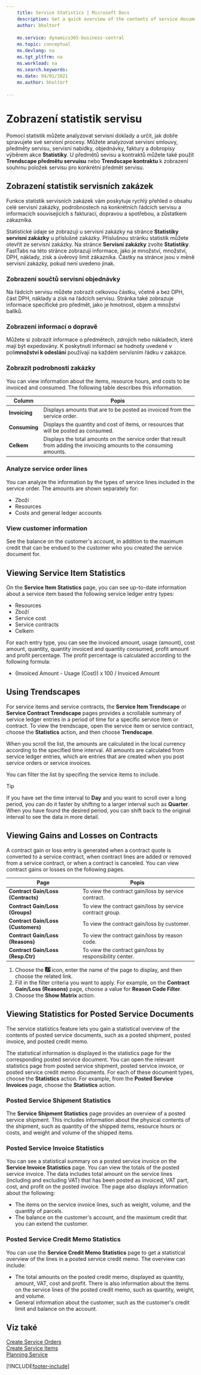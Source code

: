 ```yaml
---
    title: Service Statistics | Microsoft Docs
    description: Get a quick overview of the contents of service documents such as orders, quotes, invoices, or credit memos, the details on the specific service lines, and the service items.
    author: bholtorf

    ms.service: dynamics365-business-central
    ms.topic: conceptual
    ms.devlang: na
    ms.tgt_pltfrm: na
    ms.workload: na
    ms.search.keywords:
    ms.date: 04/01/2021
    ms.author: bholtorf

---
```


# Zobrazení statistik servisu
Pomocí statistik můžete analyzovat servisní doklady a určit, jak dobře spravujete své servisní procesy. Můžete analyzovat servisní smlouvy, předměty servisu, servisní nabídky, objednávky, faktury a dobropisy výběrem akce **Statistiky**. U předmětů sevisu a kontraktů můžete také použít **Trendscape předmětu servuisu** nebo **Trendscape kontraktu** k zobrazení souhrnu položek servisu pro konkrétní předmět servisu.

## Zobrazení statistik servisních zakázek
Funkce statistik servisních zakázek vám poskytuje rychlý přehled o obsahu celé servisní zakázky, podrobnostech na konkrétních řádcích servisu a informacích souvisejících s fakturací, dopravou a spotřebou, a zůstatkem zákazníka.

Statistické údaje se zobrazují u servisní zakázky na stránce **Statistiky servisní zakázky** u příslušné zakázky. Příslušnou stránku statistik můžete otevřít ze servisní zakázky. Na stránce **Servisní zakázky** zvolte **Statistiky**. FastTabs na této stránce zobrazují informace, jako je množství, množství, DPH, náklady, zisk a úvěrový limit zákazníka. Částky na stránce jsou v měně servisní zakázky, pokud není uvedeno jinak.

### Zobrazení součtů servisní objednávky
Na řádcích servisu můžete zobrazit celkovou částku, včetně a bez DPH, část DPH, náklady a zisk na řádcích servisu. Stránka také zobrazuje informace specifické pro předmět, jako je hmotnost, objem a množství balíků.

### Zobrazení informací o dopravě
Můžete si zobrazit informace o předmětech, zdrojích nebo nákladech, které mají být expedovány. K poskytnutí informací se hodnoty uvedené v poli**množství k odeslání** používají na každém servisním řádku v zakázce.

### Zobrazit podrobnosti zakázky
You can view information about the items, resource hours, and costs to be invoiced and consumed. The following table describes this information.

| Column | Popis |
|------------|---------------------------------------|  
| **Invoicing** | Displays amounts that are to be posted as invoiced from the service order. |
| **Consuming** | Displays the quantity and cost of items, or resources that will be posted as consumed. |
| **Celkem** | Displays the total amounts on the service order that result from adding the invoicing amounts to the consuming amounts. |

### Analyze service order lines
You can analyze the information by the types of service lines included in the service order. The amounts are shown separately for:

* Zboží
* Resources
* Costs and general ledger accounts

### View customer information
See the balance on the customer's account, in addition to the maximum credit that can be endued to the customer who you created the service document for.

## Viewing Service Item Statistics
On the **Service Item Statistics** page, you can see up-to-date information about a service item based the following service ledger entry types:

* Resources
* Zboží
* Service cost
* Service contracts
* Celkem

For each entry type, you can see the invoiced amount, usage (amount), cost amount, quantity, quantity invoiced and quantity consumed, profit amount and profit percentage. The profit percentage is calculated according to the following formula:

* (Invoiced Amount - Usage (Cost)) x 100 / Invoiced Amount

## Using Trendscapes
For service items and service contracts, the **Service Item Trendscape** or **Service Contract Trendscape** pages provides a scrollable summary of service ledger entries in a period of time for a specific service item or contract. To view the trendscape, open the service item or service contract, choose the **Statistics** action, and then choose **Trendscape**.

When you scroll the list, the amounts are calculated in the local currency according to the specified time interval. All amounts are calculated from service ledger entries, which are entries that are created when you post service orders or service invoices.

You can filter the list by specifing the service items to include.

> [!Tip]  
> If you have set the time interval to **Day** and you want to scroll over a long period, you can do it faster by shifting to a larger interval such as **Quarter**. When you have found the desired period, you can shift back to the original interval to see the data in more detail.

## Viewing Gains and Losses on Contracts
A contract gain or loss entry is generated when a contract quote is converted to a service contract, when contract lines are added or removed from a service contract, or when a contract is canceled. You can view contract gains or losses on the following pages.

| Page | Popis |
|----------------|---------------------------------------|  
| **Contract Gain/Loss (Contracts)** | To view the contract gain/loss by service contract. |
| **Contract Gain/Loss (Groups)** | To view the contract gain/loss by service contract group. |
| **Contract Gain/Loss (Customers)** | To view the contract gain/loss by customer. |
| **Contract Gain/Loss (Reasons)** | To view the contract gain/loss by reason code. |
| **Contract Gain/Loss (Resp.Ctr)** | To view the contract gain/loss by responsibility center. |

1. Choose the ![Lightbulb that opens the Tell Me feature](media/ui-search/search_small.png "Tell me what you want to do") icon, enter the name of the page to display, and then choose the related link.
2. Fill in the filter criteria you want to apply. For example, on the **Contract Gain/Loss (Reasons)** page, choose a value for **Reason Code Filter**.
3. Choose the **Show Matrix** action.

## Viewing Statistics for Posted Service Documents
The service statistics feature lets you gain a statistical overview of the contents of posted service documents, such as a posted shipment, posted invoice, and posted credit memo.

The statistical information is displayed in the statistics page for the corresponding posted service document. You can open the relevant statistics page from posted service shipment, posted service invoice, or posted service credit memo documents. For each of these document types, choose the **Statistics** action. For example, from the **Posted Service Invoices** page, choose the **Statistics** action.

### Posted Service Shipment Statistics
The **Service Shipment Statistics** page provides an overview of a posted service shipment. This includes information about the physical contents of the shipment, such as quantity of the shipped items, resource hours or costs, and weight and volume of the shipped items.

### Posted Service Invoice Statistics
You can see a statistical summary on a posted service invoice on the **Service Invoice Statistics** page. You can view the totals of the posted service invoice. The data includes total amount on the service lines (including and excluding VAT) that has been posted as invoiced, VAT part, cost, and profit on the posted invoice. The page also displays information about the following:

* The items on the service invoice lines, such as weight, volume, and the quantity of parcels.
* The balance on the customer's account, and the maximum credit that you can extend the customer.

### Posted Service Credit Memo Statistics
You can use the **Service Credit Memo Statistics** page to get a statistical overview of the lines in a posted service credit memo. The overview can include:

* The total amounts on the posted credit memo, displayed as quantity, amount, VAT, cost and profit. There is also information about the items on the service lines of the posted credit memo, such as quantity, weight, and volume.
* General information about the customer, such as the customer's credit limit and balance on the account.

## Viz také
[Create Service Orders](service-how-to-create-service-orders.md)   
[Create Service Items](service-how-to-create-service-items.md)   
[Planning Service](service-plan-service.md)


[!INCLUDE[footer-include](includes/footer-banner.md)]